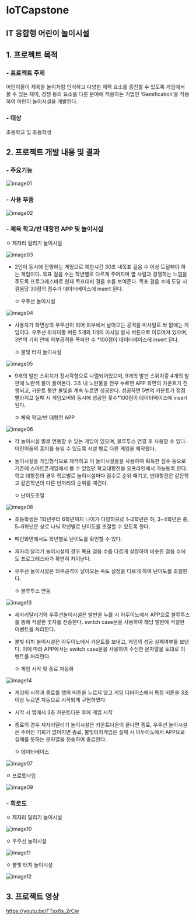 # IoTCapstone
## IT 융합형 어린이 놀이시설
## 1. 프로젝트 목적
### - 프로젝트 주제
어린이들이 체육을 놀이처럼 인식하고 다양한 체력 요소를 증진할 수 있도록 게임에서 볼 수 있는 재미, 경쟁 등의 요소를 다른 분야에 적용하는 기법인 ‘Gamification’을 적용하여 어린이 놀이시설을 개발한다.  

### -  대상
초등학교 및 초등학생

## 2. 프로젝트 개발 내용 및 결과
### - 주요기능
![image01](https://user-images.githubusercontent.com/50151242/86029412-16359280-ba6e-11ea-9453-97855fe065b7.png)

### - 사용 부품
![image02](https://user-images.githubusercontent.com/50151242/86029411-16359280-ba6e-11ea-89ca-7e4957fcaeaa.png)

### - 체육 학교/반 대항전 APP 및 놀이시설

   ㅇ 제자리 달리기 놀이시설
   
![image03](https://user-images.githubusercontent.com/50151242/86029409-159cfc00-ba6e-11ea-8974-68d62c55c75e.png)

- 2인이 동시에 진행하는 게임으로 제한시간 30초 내목표 걸음 수 이상 도달해야 하는 게임이다. 목표 걸음 수는 학년별로 다르게 주어지며 옆 사람과 경쟁하는 느낌을 주도록 프로그레스바로 현재 목표대비 걸음 수를 보여준다. 목표 걸음 수에 도달 시 걸음당 30점의 점수가 데이터베이스에 insert 된다.

   ㅇ 우주선 놀이시설

![image04](https://user-images.githubusercontent.com/50151242/86029408-146bcf00-ba6e-11ea-9cc6-fc19ec1490a7.png)

- 사용자가 화면상의 우주선이 되어 외부에서 날아오는 공격을 미사일로 쏴 없애는 게임이다. 우주선 위치이동 버튼 5개와 1개의 미사일 발사 버튼으로 이루어져 있으며, 3번의 기회 안에 외부공격을 폭파한 수 *100점이 데이터베이스에 insert 된다.

   ㅇ 불빛 터치 놀이시설

![image05](https://user-images.githubusercontent.com/50151242/86029414-16ce2900-ba6e-11ea-8640-a059c32099c5.png)

- 9개의 발판 스위치가 정사각형으로 나열되어있으며, 9개의 발판 스위치중 4개의 발판에 노란색 불이 들어온다. 3초 내 노란불을 전부 누르면 APP 화면의 카운트가 진행되고, 카운트 동안 불빛을 계속 누르면 성공한다. 성공하면 5번의 카운트가 점점 빨라지고 실패 시 게임오버와 동시에 성공한 횟수*100점이 데이터베이스에 insert 된다.

   ㅇ 체육 학교/반 대항전 APP

![image06](https://user-images.githubusercontent.com/50151242/86029775-8fcd8080-ba6e-11ea-8636-90ea76437721.png)

- 각 놀이시설 별로 연동할 수 있는 게임이 있으며, 블루투스 연결 후 사용할 수 있다. 어린이들의 흥미를 높일 수 있도록 시설 별로 다른 게임을 제작했다. 
- 놀이시설을 게임형식으로 제작하고 이 놀이시설들을 사용하여 획득한 점수 등으로 기존에 스마트폰게임에서 볼 수 있었던 학교대항전을 오프라인에서 가능토록 한다. 학교 대항전의 경우 학교별로 놀이시설마다 점수로 순위 매기고, 반대항전은 같은학교 같은학년의 다른 반끼리의 순위를 매긴다.

   ㅇ 난이도조절

![image08](https://user-images.githubusercontent.com/50151242/86030425-6e20c900-ba6f-11ea-9163-866acc8b92aa.png)

- 초등학생은 1학년부터 6학년까지 나이가 다양하므로 1~2학년은 하, 3~4학년은 중, 5~6학년은 상로 나눠 학년별로 난이도를 조절할 수 있도록 한다.
-  메인화면에서도 학년별로 난이도를 확인할 수 있다. 
- 제자리 달리기 놀이시설의 경우 목표 걸음 수를 다르게 설정하여 비슷한 걸음 수에도 프로그레스바가 확연히 차이난다. 
- 우주선 놀이시설은 외부공격이 날아오는 속도 설정을 다르게 하여 난이도를 조절한다. 

   ㅇ 블루투스 연동
   
![image13](https://user-images.githubusercontent.com/50151242/86031258-91984380-ba70-11ea-996f-548303459874.png)

- 제자리달리기와 우주선놀이시설은 발판을 누를 시  아두이노에서 APP으로 블루투스를 통해 적절한 숫자를 전송한다. switch case문을 사용하여 해당 발판에 적절한 이벤트를 처리한다.
- 불빛 터치 놀이시설은 아두이노에서 카운트를 보내고, 게임의 성공 실패여부를 보낸다. 이에 따라 APP에서는 switch case문을 사용하여 수신한 문자열을 토대로 이벤트를 처리한다. 

   ㅇ 게임 시작 및 종료 자동화

![image14](https://user-images.githubusercontent.com/50151242/86031256-8fce8000-ba70-11ea-922d-d85c6d1f26d6.png)

- 게임의 시작과 종료를 앱의 버튼을 누르지 않고 게임 디바이스에서 특정 버튼을 3초 이상 누르면 자동으로 시작되게 구현하였다.
- 시작 시 앱에서 3초 카운트다운 후에 게임 시작
- 종료의 경우 제자리달리기 놀이시설은 카운트다운이 끝나면 종료, 우주선 놀이시설은 주어진 기회가 없어지면 종료, 불빛터치게임은 실패 시 아두이노에서 APP으로 실패를 뜻하는 문자열을 전송하여 종료한다.


   ㅇ 데이터베이스
   
![image07](https://user-images.githubusercontent.com/50151242/86030125-08ccd800-ba6f-11ea-945a-d64a0f0d46de.png)

   ㅇ 프로토타입

![image09](https://user-images.githubusercontent.com/50151242/86030652-b5a75500-ba6f-11ea-90a6-b5c62cc1a292.png)

### - 회로도

   ㅇ 제자리 달리기 놀이시설

![image10](https://user-images.githubusercontent.com/50151242/86030650-b5a75500-ba6f-11ea-9f56-d0ebb90f96f1.png)

   ㅇ 우주선 놀이시설

![image11](https://user-images.githubusercontent.com/50151242/86030646-b50ebe80-ba6f-11ea-8427-1b13717a638d.png)

   ㅇ 불빛 터치 놀이시설

![image12](https://user-images.githubusercontent.com/50151242/86030641-b3dd9180-ba6f-11ea-89ca-2e7c69aed54e.png)


## 3. 프로젝트 영상

https://youtu.be/FTsx6s_2rCw
